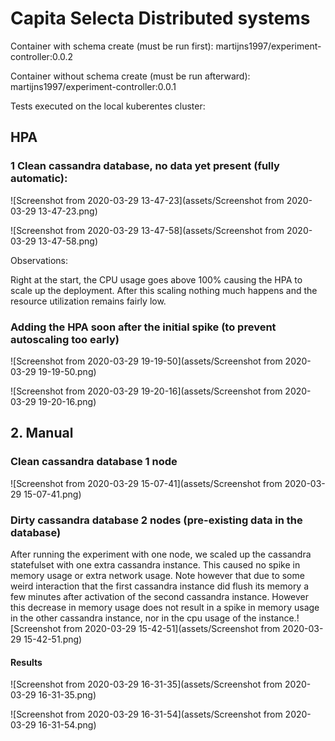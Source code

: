 # Capita Selecta Distributed systems

Container with schema create (must be run first): martijns1997/experiment-controller:0.0.2

Container without schema create (must be run afterward): martijns1997/experiment-controller:0.0.1

Tests executed on the local kuberentes cluster:

## HPA

### 1 Clean cassandra database, no data yet present (fully automatic):

![Screenshot from 2020-03-29 13-47-23](assets/Screenshot from 2020-03-29 13-47-23.png)

![Screenshot from 2020-03-29 13-47-58](assets/Screenshot from 2020-03-29 13-47-58.png)

Observations:

Right at the start, the CPU usage goes above 100% causing the HPA to scale up the deployment. After this scaling nothing much happens and the resource utilization remains fairly low.

### Adding the HPA soon after the initial spike (to prevent autoscaling too early)

![Screenshot from 2020-03-29 19-19-50](assets/Screenshot from 2020-03-29 19-19-50.png)

![Screenshot from 2020-03-29 19-20-16](assets/Screenshot from 2020-03-29 19-20-16.png)



## 2. Manual

### Clean cassandra database 1 node

![Screenshot from 2020-03-29 15-07-41](assets/Screenshot from 2020-03-29 15-07-41.png)

### Dirty cassandra database 2 nodes (pre-existing data in the database)

After running the experiment with one node, we scaled up the cassandra statefulset with one extra cassandra instance. This caused no spike in memory usage or extra network usage. Note however that due to some weird interaction that the first cassandra instance did flush its memory a few minutes after activation of the second cassandra instance. However this decrease in memory usage does not result in a spike in memory usage in the other cassandra instance, nor in the cpu usage of the instance.![Screenshot from 2020-03-29 15-42-51](assets/Screenshot from 2020-03-29 15-42-51.png)

#### Results

![Screenshot from 2020-03-29 16-31-35](assets/Screenshot from 2020-03-29 16-31-35.png)

![Screenshot from 2020-03-29 16-31-54](assets/Screenshot from 2020-03-29 16-31-54.png) 
